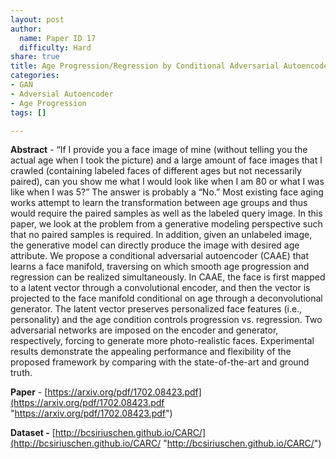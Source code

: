 ```yaml
---
layout: post
author:
  name: Paper ID 17
  difficulty: Hard
share: true
title: Age Progression/Regression by Conditional Adversarial Autoencoder
categories:
- GAN
- Adversial Autoencoder
- Age Progression
tags: []

---
```

**Abstract** - “If I provide you a face image of mine (without telling you the actual age when I took the picture) and a large amount of face images that I crawled (containing labeled faces of different ages but not necessarily paired), can you show me what I would look like when I am 80 or what I was like when I was 5?” The answer is probably a “No.” Most existing face aging works attempt to learn the transformation between age groups and thus would require the paired samples as well as the labeled query image. In this paper, we look at the problem from a generative modeling perspective such that no paired samples is required. In addition, given an unlabeled image, the generative model can directly produce the image with desired age attribute. We propose a conditional adversarial autoencoder (CAAE) that learns a face manifold, traversing on which smooth age progression and regression can be realized simultaneously. In CAAE, the face is first mapped to a latent vector through a convolutional encoder, and then the vector is projected to the face manifold conditional on age through a deconvolutional generator. The latent vector preserves personalized face features (i.e., personality) and the age condition controls progression vs. regression. Two adversarial networks are imposed on the encoder and generator, respectively, forcing to generate more photo-realistic faces. Experimental results demonstrate the appealing performance and flexibility of the proposed framework by comparing with the state-of-the-art and ground truth.

**Paper** - [https://arxiv.org/pdf/1702.08423.pdf](https://arxiv.org/pdf/1702.08423.pdf "https://arxiv.org/pdf/1702.08423.pdf")

**Dataset -** [http://bcsiriuschen.github.io/CARC/](http://bcsiriuschen.github.io/CARC/ "http://bcsiriuschen.github.io/CARC/")